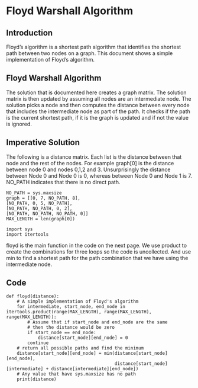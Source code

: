 # Floyd Warshall Algorithm

## Introduction
Floyd’s algorithm is a shortest path algorithm that identifies the shortest path between two nodes on a graph. This document shows a simple implementation of Floyd’s algorithm.

## Floyd Warshall Algorithm
The solution that is documented here creates a graph matrix. The solution matrix is then updated by assuming all nodes are an intermediate node. The solution picks a node and then computes the distance between every node that includes the intermediate node as part of the path. It checks if the path is the current shortest path, if it is the graph is updated and if not the value is ignored.

## Imperative Solution
The following is a distance matrix. Each list is the distance between that node and the rest of the nodes. For example graph[0] is the distance between node 0 and nodes 0,1,2 and 3. Unsurprisingly the distance between Node 0 and Node 0 is 0, whereas between Node 0 and Node 1 is 7. NO_PATH indicates that there is no direct path.

```
NO_PATH = sys.maxsize
graph = [[0, 7, NO_PATH, 8],
[NO_PATH, 0, 5, NO_PATH],
[NO_PATH, NO_PATH, 0, 2],
[NO_PATH, NO_PATH, NO_PATH, 0]]
MAX_LENGTH = len(graph[0])

import sys
import itertools
```

floyd is the main function in the code on the next page. We use product to create the combinations for three loops so the code is uncollected. And use min to find a shortest path for the path combination that we have using the intermediate node.

## Code

```
def floyd(distance):
    # A simple implementation of Floyd's algorithm
    for intermediate, start_node, end_node in itertools.product(range(MAX_LENGTH), range(MAX_LENGTH), range(MAX_LENGTH)):
        # Assume that if start_node and end_node are the same
        # then the distance would be zero
        if start_node == end_node:
            distance[start_node][end_node] = 0
        continue
    # return all possible paths and find the minimum
    distance[start_node][end_node] = min(distance[start_node][end_node],
                                         distance[start_node][intermediate] + distance[intermediate][end_node])
    # Any value that have sys.maxsize has no path
    print(distance)
```